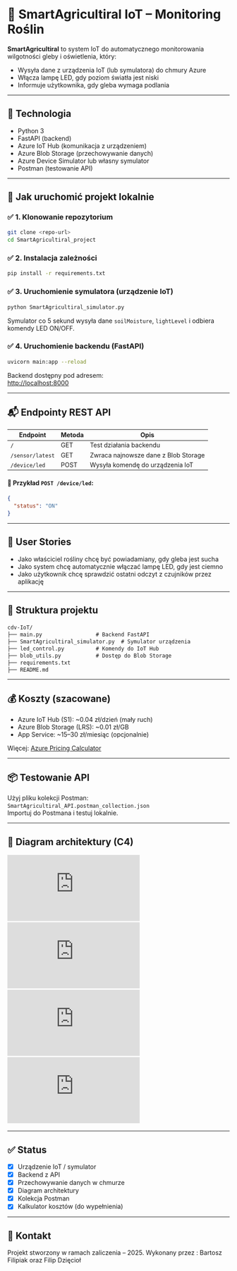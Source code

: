 
# 🌱 SmartAgricultiral IoT – Monitoring Roślin

**SmartAgricultiral** to system IoT do automatycznego monitorowania wilgotności gleby i oświetlenia, który:
- Wysyła dane z urządzenia IoT (lub symulatora) do chmury Azure
- Włącza lampę LED, gdy poziom światła jest niski
- Informuje użytkownika, gdy gleba wymaga podlania

---

## 🔧 Technologia

- Python 3
- FastAPI (backend)
- Azure IoT Hub (komunikacja z urządzeniem)
- Azure Blob Storage (przechowywanie danych)
- Azure Device Simulator lub własny symulator
- Postman (testowanie API)

---

## 🚀 Jak uruchomić projekt lokalnie

### ✅ 1. Klonowanie repozytorium
```bash
git clone <repo-url>
cd SmartAgricultiral_project
```

### ✅ 2. Instalacja zależności
```bash
pip install -r requirements.txt
```

### ✅ 3. Uruchomienie symulatora (urządzenie IoT)
```bash
python SmartAgricultiral_simulator.py
```

Symulator co 5 sekund wysyła dane `soilMoisture`, `lightLevel` i odbiera komendy LED ON/OFF.

### ✅ 4. Uruchomienie backendu (FastAPI)
```bash
uvicorn main:app --reload
```

Backend dostępny pod adresem:  
[http://localhost:8000](http://localhost:8000)

---

## 📬 Endpointy REST API

| Endpoint              | Metoda | Opis                                   |
|-----------------------|--------|----------------------------------------|
| `/`                   | GET    | Test działania backendu                |
| `/sensor/latest`      | GET    | Zwraca najnowsze dane z Blob Storage   |
| `/device/led`         | POST   | Wysyła komendę do urządzenia IoT       |

#### 🔸 Przykład `POST /device/led`:
```json
{
  "status": "ON"
}
```

---

## 👤 User Stories

- Jako właściciel rośliny chcę być powiadamiany, gdy gleba jest sucha
- Jako system chcę automatycznie włączać lampę LED, gdy jest ciemno
- Jako użytkownik chcę sprawdzić ostatni odczyt z czujników przez aplikację

---

## 📂 Struktura projektu

```
cdv-IoT/
├── main.py                 # Backend FastAPI
├── SmartAgricultiral_simulator.py  # Symulator urządzenia
├── led_control.py          # Komendy do IoT Hub
├── blob_utils.py           # Dostęp do Blob Storage
├── requirements.txt
├── README.md
```

---

## 💰 Koszty (szacowane)

- Azure IoT Hub (S1): ~0.04 zł/dzień (mały ruch)
- Azure Blob Storage (LRS): ~0.01 zł/GB
- App Service: ~15–30 zł/miesiąc (opcjonalnie)

Więcej: [Azure Pricing Calculator](https://azure.com/pricing/calculator)

---

## 📦 Testowanie API

Użyj pliku kolekcji Postman:  
`SmartAgricultiral_API.postman_collection.json`  
Importuj do Postmana i testuj lokalnie.

---

## 📸 Diagram architektury (C4)

![Diagram C4 Poziom 1](https://github.com/FDDCDV/cdv-IoT/blob/main/Diagram%20C4%20-%20Poziom%201.pdf)<br>
![Diagram C4 Poziom 2](https://github.com/FDDCDV/cdv-IoT/blob/main/Diagram%20C4%20-%20Poziom%202.pdf)<br>
![Diagram C4 Poziom 3](https://github.com/FDDCDV/cdv-IoT/blob/main/Diagram%20C4%20-%20Poziom%203.pdf)<br>
![Diagram C4 Poziom 4](https://github.com/FDDCDV/cdv-IoT/blob/main/Diagram%20C4%20-%20Poziom%204.pdf)<br>

---

## ✅ Status

- [x] Urządzenie IoT / symulator
- [x] Backend z API
- [x] Przechowywanie danych w chmurze
- [x] Diagram architektury
- [x] Kolekcja Postman
- [x] Kalkulator kosztów (do wypełnienia)

---

## 📧 Kontakt

Projekt stworzony w ramach zaliczenia – 2025.
Wykonany przez : Bartosz Filipiak oraz Filip Dzięcioł
